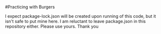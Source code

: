 #Practicing with Burgers

I expect package-lock.json will be created upon running of this code, but it isn't safe to put mine here. I am reluctant to leave package.json in this repository either. Please use yours. Thank you
